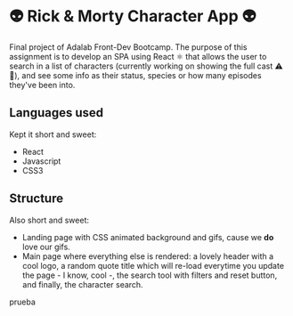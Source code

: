 # 👽 Rick & Morty Character App 👽

Final project of Adalab Front-Dev Bootcamp. The purpose of this assignment is to develop an SPA using React ⚛️ that allows the user to search in a list of characters (currently working on showing the full cast ⚠️🔧), and see some info as their status, species or how many episodes they've been into.

## Languages used

Kept it short and sweet:

- React
- Javascript
- CSS3

## Structure

Also short and sweet:

- Landing page with CSS animated background and gifs, cause we **do** love our gifs.
- Main page where everything else is rendered: a lovely header with a cool logo, a random quote title which will re-load everytime you update the page - I know, cool -, the search tool with filters and reset button, and finally, the character search.

prueba
